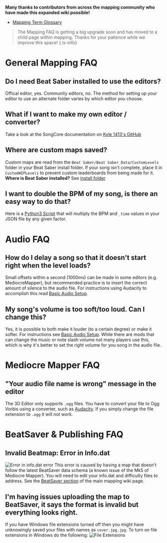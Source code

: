 <!-- TITLE: Mapping FAQ -->
<!-- SUBTITLE: Frequently asked questions about all things mapping, grouped by topic -->
**Many thanks to contributors from across the mapping community who have made this expanded wiki possible!**
* [Mapping Term Glossary](/mapping/glossary)

>The Mapping FAQ is getting a big upgrade soon and has moved to a child page within mapping. Thanks for your patience while we improve this space!
{.is-info}
# General Mapping FAQ
## Do I need Beat Saber installed to use the editors?
Offical editor, yes. Community editors, no. The method for setting up your editor to use an alternate folder varies by which editor you choose.

## What if I want to make my own editor / converter?
Take a look at the SongCore documentation on [Kyle 1413's GitHub](https://github.com/Kylemc1413/SongCore)

## Where are custom maps saved?
Custom maps are read from the `Beat Saber/Beat Saber_Data/CustomLevels` folder in your Beat Saber install folder. If your song isn't complete, place it in `CustomWIPLevels` to prevent custom leaderboards from being made for it.
**Where is Beat Saber installed?** See [install folder](faq/install-folder)

## I want to double the BPM of my song, is there an easy way to do that?
Here is a [Python3 Script](https://cdn.discordapp.com/attachments/442372806705938434/447910905972523008/beat-saber-time-multiplier.zip) that will multiply the BPM and `_time` values in your JSON file by any given factor.

# Audio FAQ
## How do I delay a song so that it doesn't start right when the level loads?
Small offsets within a second (1000ms) can be made in some editors (e.g. MediocreMapper), but recommended practice is to insert the correct amount of silence to the audio file. For instructions using Audacity to accomplish this read [Basic Audio Setup](/mapping/basic-audio).
## My song's volume is too soft/too loud. Can I change this?
Yes, it is possible to both make it louder (to a certain degree) or make it softer. For instructions see [Basic Audio Setup](/mapping/basic-audio). While there are mods that can change the music or note slash volume not many players use this, which is why it's better to set the right volume for you song in the audio file.
# Mediocre Mapper FAQ
## "Your audio file name is wrong" message in the editor
The 3D Editor only supports `.ogg` files. You have to convert your file to Ogg Vorbis using a converter, such as [Audacity](https://www.audacityteam.org/).
If you simply change the file extension to `.ogg` it will not work.

# BeatSaver & Publishing FAQ
## Invalid Beatmap: Error in Info.dat
![Error in info.dat error](https://cdn.discordapp.com/attachments/443569023951568906/638148374092316685/unknown.png)
This error is caused by having a map that doesn't follow the latest BeatSaver data schema (a known issue of the Mk5 of Mediocre Mapper). You will need to edit your info.dat and difficulty files to address. See the [BeatSaver section](https://bsmg.wiki/mapping#beat-saver-data-schema-change-october-27-2019) of the main mapping wiki page.
## I'm having issues uploading the map to BeatSaver, it says the format is invalid but everything looks right.
If you have Windows file extensions turned off then you might have unknowingly saved your files with names as `cover.jpg.jpg`.  To turn on file extensions in Windows do the following:
![File Extensions](https://i.imgur.com/xYTTkVN.png "File Extensions")